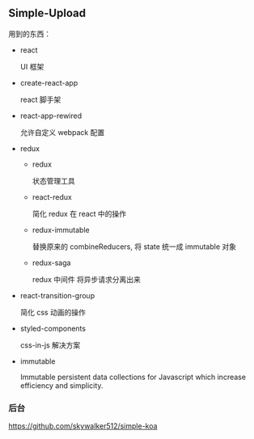 ## Simple-Upload

用到的东西：

* react

  UI 框架

* create-react-app

  react 脚手架

* react-app-rewired

  允许自定义 webpack 配置

* redux

  * redux

    状态管理工具

  * react-redux

    简化 redux 在 react 中的操作

  * redux-immutable

    替换原来的 combineReducers, 将 state 统一成 immutable 对象

  * redux-saga

    redux 中间件 将异步请求分离出来

* react-transition-group

  简化 css 动画的操作

* styled-components

  css-in-js 解决方案

* immutable

  Immutable persistent data collections for Javascript which increase efficiency and simplicity.

### 后台

https://github.com/skywalker512/simple-koa